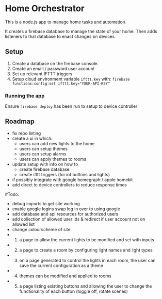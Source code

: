 # Home Orchestrator
This is a node.js app to manage home tasks and automation.

It creates a firebase database to manage the state of your home. Then adds listeners to that database to enact changes on devices.

## Setup
1. Create a database on the firebase console.
2. Create an email / password user account
3. Set up relevant IFTTT triggers
4. Setup cloud environment variable `ifttt.key` with: `firebase functions:config:set ifttt.key="YOUR-API-KEY"`

### Running the app
Ensure `firebase deploy` has been run to setup to device controller

## Roadmap
- fix repo linting
- create a ui in which:
	- users can add new lights to the home
	- users can setup themes
	- users can setup alarms
	- users can apply themes to rooms
- update setup with info on how to
	- create firebase database
	- create ifttt triggers (for iot buttons and lights)
- if possibly integrate with google homegraph / apple homekit
- add direct to device controllers to reduce response times

#Todo:
- debug imports to get site working
- enable google logins swap log in over to using google
- add database and api resources for authorized users
- add collection of allowed user ids & redirect if user account not on allowed list
- change colourscheme of site
- 1. a page to allow the current lights to be modified and set with inputs
- 2. a page to create a room by configuring light names and light types
- 3. on a page generated to control the lights in each room, the user can save the current configuration as a theme
- 4. themes can be modified and applied to rooms
- 5. a page listing existing buttons and allowing the user to change the functionality of each button (toggle off, rotate scenes)
